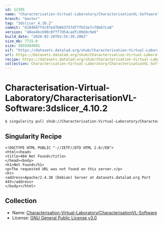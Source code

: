 ```yaml
---
id: 12395
name: "Characterisation-Virtual-Laboratory/CharacterisationVL-Software"
branch: "master"
tag: "3dslicer_4.10.2"
commit: "6204667f4c97ed7b063757df7fb53e7cf8b67ca8"
version: "48ea4bc690c8fff7d54cadfc09ddc9e6"
build_date: "2020-02-28T03:55:39.286Z"
size_mb: 7715.0
size: 3659304991
sif: "https://datasets.datalad.org/shub/Characterisation-Virtual-Laboratory/CharacterisationVL-Software/3dslicer_4.10.2/2020-02-28-6204667f-48ea4bc6/48ea4bc690c8fff7d54cadfc09ddc9e6.sif"
url: https://datasets.datalad.org/shub/Characterisation-Virtual-Laboratory/CharacterisationVL-Software/3dslicer_4.10.2/2020-02-28-6204667f-48ea4bc6/
recipe: https://datasets.datalad.org/shub/Characterisation-Virtual-Laboratory/CharacterisationVL-Software/3dslicer_4.10.2/2020-02-28-6204667f-48ea4bc6/Singularity
collection: Characterisation-Virtual-Laboratory/CharacterisationVL-Software
---
```


# Characterisation-Virtual-Laboratory/CharacterisationVL-Software:3dslicer_4.10.2

```bash
$ singularity pull shub://Characterisation-Virtual-Laboratory/CharacterisationVL-Software:3dslicer_4.10.2
```

## Singularity Recipe

```singularity
<!DOCTYPE HTML PUBLIC "-//IETF//DTD HTML 2.0//EN">
<html><head>
<title>404 Not Found</title>
</head><body>
<h1>Not Found</h1>
<p>The requested URL was not found on this server.</p>
<hr>
<address>Apache/2.4.38 (Debian) Server at datasets.datalad.org Port 443</address>
</body></html>
```

## Collection

 - Name: [Characterisation-Virtual-Laboratory/CharacterisationVL-Software](https://github.com/Characterisation-Virtual-Laboratory/CharacterisationVL-Software)
 - License: [GNU General Public License v3.0](https://api.github.com/licenses/gpl-3.0)

